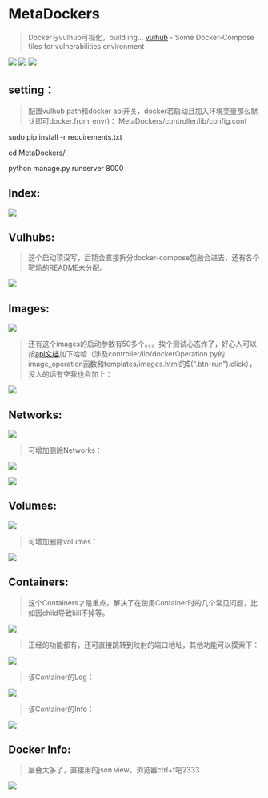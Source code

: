 # MetaDockers

> Docker与vulhub可视化，build ing...
> [vulhub](https://github.com/vulhub/vulhub) - Some Docker-Compose files for vulnerabilities environment

![](http://shields.hust.cc/Python-v2.7-blue.svg)
![](http://progressed.io/bar/80?scale=100&title=build)
![](http://shields.hust.cc/Django-1.10-blue.svg)

## setting：
> 配置vulhub path和docker api开关，docker若启动且加入环境变量那么默认即可docker.from_env()：
MetaDockers/controller/lib/config.conf

sudo pip install -r requirements.txt

cd MetaDockers/

python manage.py runserver 8000

## Index:
![](http://7xiw31.com1.z0.glb.clouddn.com/gerggf.png)
## Vulhubs:
> 这个启动项没写，后期会直接拆分docker-compose包融合进去，还有各个靶场的README未分配。

![](http://7xiw31.com1.z0.glb.clouddn.com/dsfwqe221.png)
## Images:
![](http://7xiw31.com1.z0.glb.clouddn.com/regregeh.png)
> 还有这个images的启动参数有50多个。。。挨个测试心态炸了，好心人可以按[api文档](http://docker-py.readthedocs.io/en/stable/containers.html)加下哈哈（涉及controller/lib/dockerOperation.py的image_operation函数和templates/images.html的$(".btn-run").click），没人的话有空我也会加上：

![](http://7xiw31.com1.z0.glb.clouddn.com/3rvyjar.png)
## Networks:
![](http://7xiw31.com1.z0.glb.clouddn.com/43tyo8dsf.png)

> 可增加删除Networks：

![](http://7xiw31.com1.z0.glb.clouddn.com/thth.png)

![](http://7xiw31.com1.z0.glb.clouddn.com/ewtewr.png)
## Volumes:
![](http://7xiw31.com1.z0.glb.clouddn.com/32r32r3r2.png)

> 可增加删除volumes：

![](http://7xiw31.com1.z0.glb.clouddn.com/rwiubsdf.png)
## Containers:

> 这个Containers才是重点，解决了在使用Container时的几个常见问题，比如因child导致kill不掉等。

![](http://7xiw31.com1.z0.glb.clouddn.com/dsfwwefrew4.png)

> 正经的功能都有，还可直接跳转到映射的端口地址，其他功能可以摸索下：

![](http://7xiw31.com1.z0.glb.clouddn.com/sadbkyuasd.png)

> 该Container的Log：

![](http://7xiw31.com1.z0.glb.clouddn.com/wg7vyksdf.png)

> 该Container的Info：

![](http://7xiw31.com1.z0.glb.clouddn.com/3qrg7iqw.png)
## Docker Info:

> 层叠太多了，直接用的json view，浏览器ctrl+f吧2333.

![](http://7xiw31.com1.z0.glb.clouddn.com/3rb78sdfk.png)


